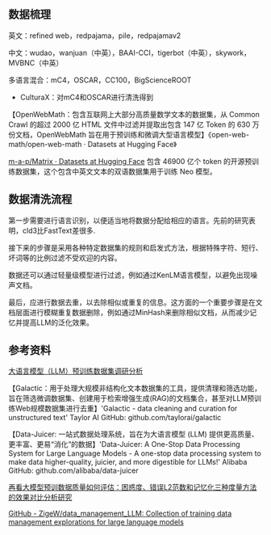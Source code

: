 
## 数据梳理

英文：refined web，redpajama，pile，redpajamav2

中文：wudao，wanjuan（中英），BAAI-CCI，tigerbot（中英），skywork，MVBNC（中英）

多语言混合：mC4，OSCAR，CC100，BigScienceROOT
- CulturaX：对mC4和OSCAR进行清洗得到

【OpenWebMath：包含互联网上大部分高质量数学文本的数据集，从 Common Crawl 的超过 2000 亿 HTML 文件中过滤并提取出包含 147 亿 Token 的 630 万份文档，OpenWebMath 旨在用于预训练和微调大型语言模型】《open-web-math/open-web-math · Datasets at Hugging Face》

[m-a-p/Matrix · Datasets at Hugging Face](https://huggingface.co/datasets/m-a-p/Matrix) 包含 46900 亿个 token 的开源预训练数据集，这个包含中英文文本的双语数据集用于训练 Neo 模型。

## 数据清洗流程

第一步需要进行语言识别，以便适当地将数据分配给相应的语言。先前的研究表明，cld3比FastText差很多.

接下来的步骤是采用各种特定数据集的规则和启发式方法，根据特殊字符、短行、坏词等的比例过滤不受欢迎的内容。

数据还可以通过轻量级模型进行过滤，例如通过KenLM语言模型，以避免出现噪声文档。

最后，应进行数据去重，以去除相似或重复的信息。这方面的一个重要步骤是在文档层面进行模糊重复数据删除，例如通过MinHash来删除相似文档，从而减少记忆并提高LLM的泛化效果。

## 参考资料

[大语言模型（LLM）预训练数据集调研分析](https://mp.weixin.qq.com/s/CoZkPnxsB6Ay3RCJ8nl5BQ?forceh5=1)

【Galactic：用于处理大规模非结构化文本数据集的工具，提供清理和筛选功能，旨在筛选微调数据集、创建用于检索增强生成(RAG)的文档集合，甚至对LLM预训练Web规模数据集进行去重】'Galactic - data cleaning and curation for unstructured text' Taylor AI GitHub: github.com/taylorai/galactic

【Data-Juicer: 一站式数据处理系统，旨在为大语言模型 (LLM) 提供更高质量、更丰富、更易“消化”的数据】'Data-Juicer: A One-Stop Data Processing System for Large Language Models - A one-stop data processing system to make data higher-quality, juicier, and more digestible for LLMs!' Alibaba GitHub: github.com/alibaba/data-juicer

[再看大模型预训数据质量如何评估：困惑度、错误L2范数和记忆化三种度量方法的效果对比分析研究](https://mp.weixin.qq.com/s/d7fxiScyBIhyKYBi5wPgfw)

[GitHub - ZigeW/data\_management\_LLM: Collection of training data management explorations for large language models](https://github.com/ZigeW/data_management_LLM)





